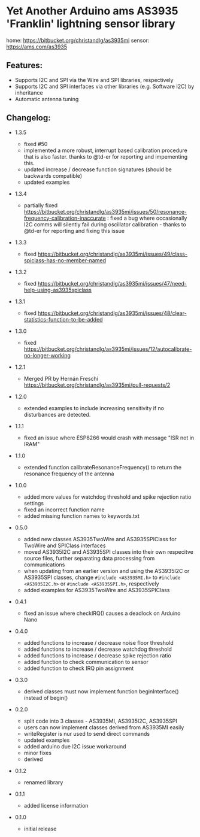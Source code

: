 # Yet Another Arduino ams AS3935 'Franklin' lightning sensor library
home: https://bitbucket.org/christandlg/as3935mi
sensor: https://ams.com/as3935

## Features:
 - Supports I2C and SPI via the Wire and SPI libraries, respectively
 - Supports I2C and SPI interfaces via other libraries (e.g. Software I2C) by inheritance
 - Automatic antenna tuning

## Changelog:
- 1.3.5
	- fixed #50
	- implemented a more robust, interrupt based calibration procedure that is also faster. thanks to @td-er for reporting and impementing this. 
	- updated increase / decrease function signatures (should be backwards compatible)
	- updated examples
	
- 1.3.4
	- partially fixed https://bitbucket.org/christandlg/as3935mi/issues/50/resonance-frequency-calibration-inaccurate : fixed a bug where occasionally I2C comms will silently fail during oscillator calibration - thanks to @td-er for reporting and fixing this issue

- 1.3.3
	- fixed https://bitbucket.org/christandlg/as3935mi/issues/49/class-spiclass-has-no-member-named
	
- 1.3.2
	- fixed https://bitbucket.org/christandlg/as3935mi/issues/47/need-help-using-as3935spiclass
	
- 1.3.1
	- fixed https://bitbucket.org/christandlg/as3935mi/issues/48/clear-statistics-function-to-be-added
	
- 1.3.0
	- fixed https://bitbucket.org/christandlg/as3935mi/issues/12/autocalibrate-no-longer-working
	
- 1.2.1
	- Merged PR by Hernán Freschi https://bitbucket.org/christandlg/as3935mi/pull-requests/2
	
- 1.2.0
	- extended examples to include increasing sensitivity if no disturbances are detected. 

- 1.1.1
	- fixed an issue where ESP8266 would crash with message "ISR not in IRAM"

- 1.1.0
	- extended function calibrateResonanceFrequency() to return the resonance frequency of the antenna
	
- 1.0.0
	- added more values for watchdog threshold and spike rejection ratio settings
	- fixed an incorrect function name
	- added missing function names to keywords.txt

- 0.5.0
	- added new classes AS3935TwoWire and AS3935SPIClass for TwoWire and SPIClass interfaces
	- moved AS3935I2C and AS3935SPI classes into their own respecitve source files, further separating data processing from communications
	- when updating from an earlier version and using the AS3935I2C or AS3935SPI classes, change ```#include <AS3935MI.h>``` to ```#include <AS3935I2C.h>``` or ```#include <AS3935SPI.h>```, respectively
	- added examples for AS3935TwoWire and AS3935SPIClass 

- 0.4.1
	- fixed an issue where checkIRQ() causes a deadlock on Arduino Nano

- 0.4.0
	- added functions to increase / decrease noise floor threshold
	- added functions to increase / decrease watchdog threshold
	- added functions to increase / decrease spike rejection ratio
	- added function to check communication to sensor
	- added function to check IRQ pin assignment

- 0.3.0
	- derived classes must now implement function beginInterface() instead of begin()

- 0.2.0
	- split code into 3 classes - AS3935MI, AS3935I2C, AS3935SPI
	- users can now implement classes derived from AS3935MI easily
	- writeRegister is nur used to send direct commands
	- updated examples
	- added arduino due I2C issue workaround
	- minor fixes
	- derived 

- 0.1.2
	- renamed library

- 0.1.1
	- added license information

- 0.1.0
	- initial release